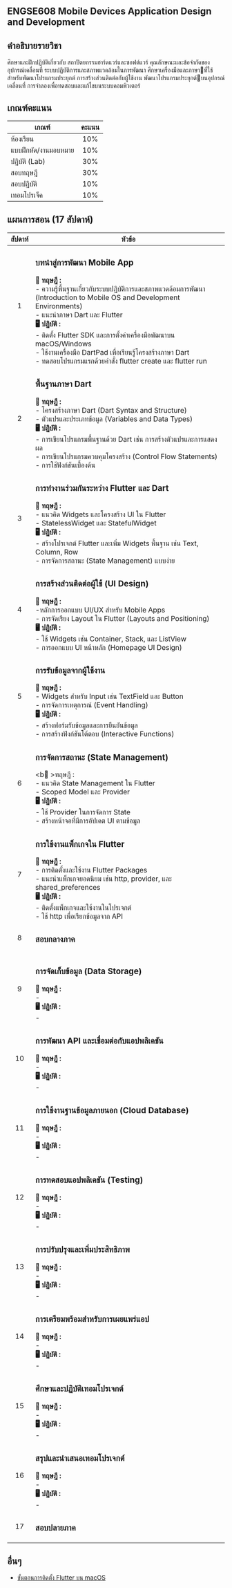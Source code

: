## ENGSE608 Mobile Devices Application Design and Development

## คำอธิบายรายวิชา
ศึกษาและฝึกปฏิบัติเกี่ยวกับ สถาปัตยกรรมฮาร์ดแวร์และซอฟต์แวร์ คุณลักษณะและข้อจำกัดของอุปกรณ์เคลื่อนที่ ระบบปฏิบัติการและสภาพแวดล้อมในการพัฒนา ศึกษาเครื่องมือและภาษาที่ใช้สำหรับพัฒนาโปรแกรมประยุกต์ การสร้างส่วนติดต่อกับผู้ใช้งาน พัฒนาโปรแกรมประยุกต์บนอุปกรณ์เคลื่อนที่ การจำลองเพื่อทดสอบและแก้ไขบนระบบคอมพิวเตอร์

## เกณฑ์คะแนน
| เกณฑ์      | คะแนน     |
| ---------- | :----------: |
| ห้องเรียน    | 10% |
| แบบฝึกหัด/งานมอบหมาย | 10% |
| ปฏิบัติ (Lab) | 30% |
| สอบทฤษฎี | 30% |
| สอบปฏิบัติ | 10% |
| เทอมโปรเจ็ค | 10% |

## แผนการสอน (17 สัปดาห์)
| สัปดาห์ | หัวข้อ                            |
| :---: | ------------------------------- |
| 1 | <h3>บทนำสู่การพัฒนา Mobile App</h3> <b>📖 ทฤษฎี :</b> <br> - ความรู้พื้นฐานเกี่ยวกับระบบปฏิบัติการและสภาพแวดล้อมการพัฒนา (Introduction to Mobile OS and Development Environments) <br> - แนะนำภาษา Dart และ Flutter <br> <b>🖥 ปฏิบัติ :</b><br> - ติดตั้ง Flutter SDK และการตั้งค่าเครื่องมือพัฒนาบน macOS/Windows <br> - ใช้งานเครื่องมือ DartPad เพื่อเรียนรู้โครงสร้างภาษา Dart <br> - ทดสอบโปรแกรมแรกด้วยคำสั่ง flutter create และ flutter run|
| 2 | <h3>พื้นฐานภาษา Dart</h3> <b>📖 ทฤษฎี :</b> <br> - โครงสร้างภาษา Dart (Dart Syntax and Structure) <br> - ตัวแปรและประเภทข้อมูล (Variables and Data Types) <br> <b>🖥 ปฏิบัติ :</b> <br> - การเขียนโปรแกรมพื้นฐานด้วย Dart เช่น การสร้างตัวแปรและการแสดงผล <br> - การเขียนโปรแกรมควบคุมโครงสร้าง (Control Flow Statements) <br> - การใช้ฟังก์ชันเบื้องต้น |
| 3 | <h3>การทำงานร่วมกันระหว่าง Flutter และ Dart</h3> <b>📖 ทฤษฎี :</b> <br> - แนวคิด Widgets และโครงสร้าง UI ใน Flutter <br> - StatelessWidget และ StatefulWidget <br> <b>🖥 ปฏิบัติ :</b> <br> - สร้างโปรเจกต์ Flutter และเพิ่ม Widgets พื้นฐาน เช่น Text, Column, Row <br> - การจัดการสถานะ (State Management) แบบง่าย |
| 4 | <h3>การสร้างส่วนติดต่อผู้ใช้ (UI Design)</h3> <b>📖 ทฤษฎี :</b> <br> -หลักการออกแบบ UI/UX สำหรับ Mobile Apps <br> - การจัดเรียง Layout ใน Flutter (Layouts and Positioning) <br> <b>🖥 ปฏิบัติ :</b> <br> - ใช้ Widgets เช่น Container, Stack, และ ListView <br> - การออกแบบ UI หน้าหลัก (Homepage UI Design) |
| 5 | <h3>การรับข้อมูลจากผู้ใช้งาน</h3> <b>📖 ทฤษฎี :</b> <br> - Widgets สำหรับ Input เช่น TextField และ Button <br> - การจัดการเหตุการณ์ (Event Handling) <br> <b>🖥 ปฏิบัติ :</b> <br> - สร้างฟอร์มรับข้อมูลและการยืนยันข้อมูล <br> - การสร้างฟังก์ชันโต้ตอบ (Interactive Functions) |
| 6 | <h3>การจัดการสถานะ (State Management)</h3> <b📖 >ทฤษฎี :</b> <br> - แนวคิด State Management ใน Flutter <br> - Scoped Model และ Provider <br> <b>🖥 ปฏิบัติ :</b> <br> - ใช้ Provider ในการจัดการ State <br> - สร้างหน้าจอที่มีการอัปเดต UI ตามข้อมูล |
| 7 | <h3>การใช้งานแพ็กเกจใน Flutter</h3> <b>📖 ทฤษฎี :</b> <br> - การติดตั้งและใช้งาน Flutter Packages <br> - แนะนำแพ็กเกจยอดนิยม เช่น http, provider, และ shared_preferences <br> <b>🖥 ปฏิบัติ :</b> <br> - ติดตั้งแพ็กเกจและใช้งานในโปรเจกต์ <br> - ใช้ http เพื่อเรียกข้อมูลจาก API |
| 8 | <h3>สอบกลางภาค</h3> |
| 9 | <h3>การจัดเก็บข้อมูล (Data Storage)</h3> <b>📖 ทฤษฎี :</b> <br> - <br> <b>🖥 ปฏิบัติ :</b> <br> - <br> |
| 10 | <h3>การพัฒนา API และเชื่อมต่อกับแอปพลิเคชัน</h3> <b>📖 ทฤษฎี :</b> <br> - <br> <b>🖥 ปฏิบัติ :</b> <br> - <br> |
| 11 | <h3>การใช้งานฐานข้อมูลภายนอก (Cloud Database)</h3> <b>📖 ทฤษฎี :</b> <br> - <br> <b>🖥 ปฏิบัติ :</b> <br> - <br> |
| 12 | <h3>การทดสอบแอปพลิเคชัน (Testing)</h3> <b>📖 ทฤษฎี :</b> <br> - <br> <b>🖥 ปฏิบัติ :</b> <br> - <br> |
| 13 | <h3>การปรับปรุงและเพิ่มประสิทธิภาพ</h3> <b>📖 ทฤษฎี :</b> <br> - <br> <b>🖥 ปฏิบัติ :</b> <br> - <br> |
| 14 | <h3>การเตรียมพร้อมสำหรับการเผยแพร่แอป</h3> <b>📖 ทฤษฎี :</b> <br> - <br> <b>🖥 ปฏิบัติ :</b> <br> - <br> |
| 15 | <h3>ศึกษาและปฏิบัติเทอมโปรเจกต์</h3> <b>📖 ทฤษฎี :</b> <br> - <br> <b>🖥 ปฏิบัติ :</b> <br> - <br> |
| 16 | <h3>สรุปและนำเสนอเทอมโปรเจกต์</h3> <b>📖 ทฤษฎี :</b> <br> - <br> <b>🖥 ปฏิบัติ :</b> <br> - <br> |
| 17 | <h3>สอบปลายภาค</h3> |

## อื่นๆ
- [ขั้นตอนการติดตั้ง Flutter บน macOS](https://github.com/Piyaphol-Rmutl/ENGSE608-Mobile-Devices-Application-Design-and-Development/blob/main/flutter-setup.md)
